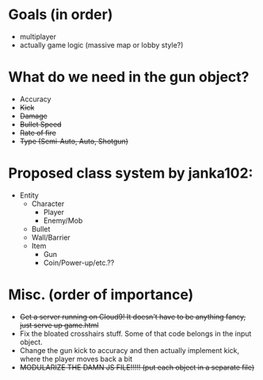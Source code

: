 # Goals (in order)
- multiplayer
- actually game logic (massive map or lobby style?)

# What do we need in the gun object?
- Accuracy
- ~~Kick~~
- ~~Damage~~
- ~~Bullet Speed~~
- ~~Rate of fire~~
- ~~Type (Semi-Auto, Auto, Shotgun)~~

# Proposed class system by janka102:
 - Entity
    - Character
        - Player
        - Enemy/Mob
    - Bullet
    - Wall/Barrier
    - Item
        - Gun
        - Coin/Power-up/etc.??

# Misc. (order of importance)
- ~~Get a server running on Cloud9! It doesn't have to be anything fancy, just serve up game.html~~
- Fix the bloated crosshairs stuff. Some of that code belongs in the input object.
- Change the gun kick to accuracy and then actually implement kick, where the player moves back a bit
- ~~MODULARIZE THE DAMN JS FILE!!!!! (put each object in a separate file)~~
